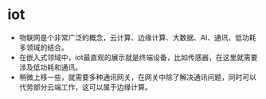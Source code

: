 # iot
- 物联网是个非常广泛的概念，云计算、边缘计算、大数据、AI、通讯、低功耗多领域的结合。
- 在嵌入式领域中，iot最直观的展示就是终端设备，比如传感器，在这里就需要涉及低功耗和通讯。
- 稍微上移一些，就需要多种通讯网关，在网关中除了解决通讯问题，同时可以代劳部分云端工作，这可以属于边缘计算。
